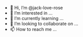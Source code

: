 - 👋 Hi, I’m @jack-love-rose
- 👀 I’m interested in ...
- 🌱 I’m currently learning ...
- 💞️ I’m looking to collaborate on ...
- 📫 How to reach me ...

<!---
搞起来不然要被追上了
--->

